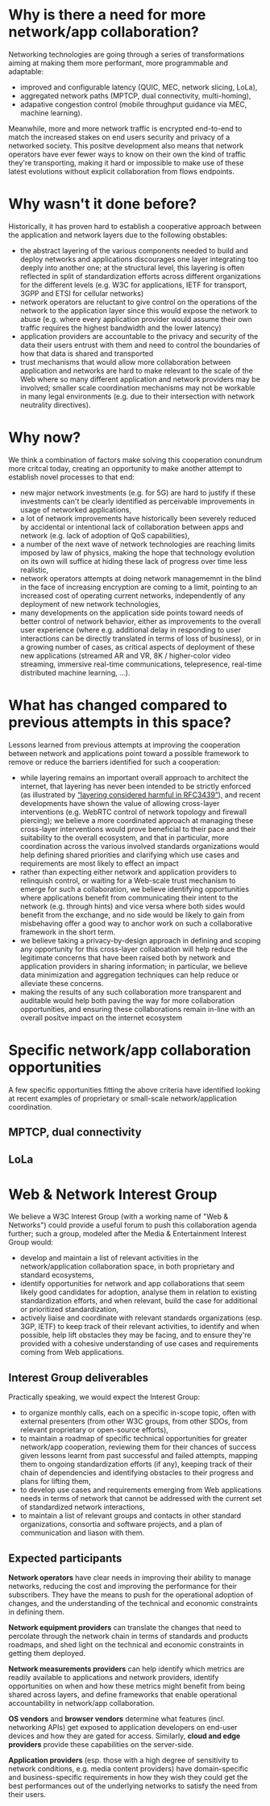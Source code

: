 # Why is there a need for more network/app collaboration?
Networking technologies are going through a series of transformations aiming at making them more performant, more programmable and adaptable:
* improved and configurable latency (QUIC, MEC, network slicing, LoLa),
* aggregated network paths (MPTCP, dual connectivity, multi-homing),
* adapative congestion control (mobile throughput guidance via MEC, machine learning).

Meanwhile, more and more network traffic is encrypted end-to-end to match the increased stakes on end users security and privacy of a networked society. This positve development also means that network operators have ever fewer ways to know on their own the kind of traffic they're transporting, making it hard or impossible to make use of these latest evolutions without explicit collaboration from flows endpoints.

# Why wasn't it done before?

Historically, it has proven hard to establish a cooperative approach between the application and network layers due to the following obstables:
* the abstract layering of the various components needed to build and deploy networks and applications discourages one layer integrating too deeply into another one; at the structural level, this layering is often reflected in split of standardization efforts across different organizations for the different levels (e.g. W3C for applications, IETF for transport, 3GPP and ETSI for cellular networks)
* network operators are reluctant to give control on the operations of the network to the application layer since this would expose the network to abuse (e.g. where every application provider would assume their own traffic requires the highest bandwidth and the lower latency)
* application providers are accountable to the privacy and security of the data their users entrust with them and need to control the boundaries of how that data is shared and transported
* trust mechanisms that would allow more collaboration between application and networks are hard to make relevant to the scale of the Web where so many different application and network providers may be involved; smaller scale coordination mechanisms may not be workable in many legal environments (e.g. due to their intersection with network neutrality directives).

# Why now?

We think a combination of factors make solving this cooperation conundrum more critcal today, creating an opportunity to make another attempt to establish novel processes to that end:
* new major network investments (e.g. for 5G) are hard to justify if these investments can't be clearly identified as perceivable improvements in usage of networked applications,
* a lot of network improvements have historically been severely reduced by accidental or intentional lack of collaboration between apps and network (e.g. lack of adoption of QoS capabilities),
* a number of the next wave of network technologies are reaching limits imposed by law of physics, making the hope that technology evolution on its own will suffice at hiding these lack of progress over time less realistic,
* network operators attempts at doing network managememnt in the blind in the face of increasing encryption are coming to a limit, pointing to an increased cost of operating current networks, independently of any deployment of new network technologies,
* many developments on the application side points toward needs of better control of network behavior, either as improvements to the overall user experience (where e.g. additional delay in responding to user interactions can be directly translated in terms of loss of business), or in a growing number of cases, as critical aspects of deployment of these new applications (streamed AR and VR, 8K / higher-color video streaming, immersive real-time communications, telepresence, real-time distributed machine learning, …).

# What has changed compared to previous attempts in this space?

Lessons learned from previous attempts at improving the cooperation between network and applications point toward a possible framework to remove or reduce the barriers identified for such a cooperation:
* while layering remains an important overall approach to architect the internet, that layering has never been intended to be strictly enforced (as illustrated by [“layering considered harmful in RFC3439”](https://tools.ietf.org/html/rfc3439#section-3)), and recent developments have shown the value of allowing cross-layer interventions (e.g. WebRTC control of network topology and firewall piercing); we believe a more coordinated approach at managing these cross-layer interventions would prove beneficial to their pace and their suitability to the overall ecosystem, and that in particular, more coordination across the various involved standards organizations would help defining shared priorities and clarifying which use cases and requirements are most likely to effect an impact
* rather than expecting either network and application providers to relinquish control, or waiting for a Web-scale trust mechanism to emerge for such a collaboration, we believe identifying opportunities where applications benefit from communicating their intent to the network (e.g. through hints) and vice versa where both sides would benefit from the exchange, and no side would be likely to gain from misbehaving offer a good way to anchor work on such a collaborative framework in the short term.
* we believe taking a privacy-by-design approach in defining and scoping any opportunity for this cross-layer collaboation will help reduce the legitimate concerns that have been raised both by network and application providers in sharing information; in particular, we believe data minimization and aggregation techniques can help reduce or alleviate these concerns.
* making the results of any such collaboration more transparent and auditable would help both paving the way for more collaboration opportunities, and ensuring these collaborations remain in-line with an overall positve impact on the internet ecosystem

# Specific network/app collaboration opportunities

A few specific opportunities fitting the above criteria have identified looking at recent examples of proprietary or small-scale network/application coordination.

## MPTCP, dual connectivity

## LoLa

# Web & Network Interest Group

We believe a W3C Interest Group (with a working name of "Web & Networks") could provide a useful forum to push this collaboration agenda further; such a group, modeled after the Media & Entertainment Interest Group would:
* develop and maintain a list of relevant activities in the network/application collaboration space, in both proprietary and standard ecosystems,
* identify opportunities for network and app collaborations that seem likely good candidates for adoption, analyse them in relation to existing standardization efforts, and when relevant, build the case for additional or prioritized standardization,
* actively liaise and coordinate with relevant standards organizations (esp. 3GP, IETF) to keep track of their relevant activities, to identify and when possible, help lift obstacles they may be facing, and to ensure they're provided with a cohesive understanding of use cases and requirements coming from Web applications.

## Interest Group deliverables

Practically speaking, we would expect the Interest Group:
* to organize monthly calls, each on a specific in-scope topic, often with external presenters (from other W3C groups, from other SDOs, from relevant proprietary or open-source efforts),
* to maintain a roadmap of specific technical opportunities for greater network/app cooperation, reviewing them for their chances of success given lessons learnt from past successful and failed attempts, mapping them to ongoing standardization efforts (if any), keeping track of their chain of dependencies and identifying obstacles to their progress and plans for lifting them,
* to develop use cases and requirements emerging from Web applications needs in terms of network that cannot be addressed with the current set of standardized network interactions,
* to maintain a list of relevant groups and contacts in other standard organizations, consortia and software projects, and a plan of communication and liason with them.

## Expected participants

**Network operators** have clear needs in improving their ability to manage networks, reducing the cost and improving the performance for their subscribers. They have the means to push for the operational adoption of changes, and the understanding of the technical and economic constraints in defining them.

**Network equipment providers** can translate the changes that need to percolate through the network chain in terms of standards and products roadmaps, and shed light on the technical and economic constraints in getting them deployed.

**Network measurements providers** can help identify which metrics are readily available to applications and network providers, identify opportunities on when and how these metrics might benefit from being shared across layers, and define frameworks that enable operational accountability in network/app collaboration.

**OS vendors** and **browser vendors** determine what features (incl. networking APIs) get exposed to application developers on end-user devices and how they are gated for access. Similarly, **cloud and edge providers** provide these capabilities on the server-side.

**Application providers** (esp. those with a high degree of sensitivity to network conditions, e.g. media content providers) have domain-specific and business-specific requirements in how they wish they could get the best performances out of the underlying networks to satisfy the need from their users.
